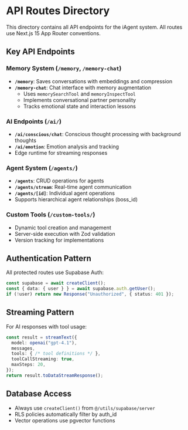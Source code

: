 # API Routes Directory

This directory contains all API endpoints for the iAgent system. All routes use Next.js 15 App Router conventions.

## Key API Endpoints

### Memory System (`/memory`, `/memory-chat`)
- **`/memory`**: Saves conversations with embeddings and compression
- **`/memory-chat`**: Chat interface with memory augmentation
  - Uses `memorySearchTool` and `memoryInspectTool`
  - Implements conversational partner personality
  - Tracks emotional state and interaction lessons

### AI Endpoints (`/ai/`)
- **`/ai/conscious/chat`**: Conscious thought processing with background thoughts
- **`/ai/emotion`**: Emotion analysis and tracking
- Edge runtime for streaming responses

### Agent System (`/agents/`)
- **`/agents`**: CRUD operations for agents
- **`/agents/stream`**: Real-time agent communication
- **`/agents/[id]`**: Individual agent operations
- Supports hierarchical agent relationships (boss_id)

### Custom Tools (`/custom-tools/`)
- Dynamic tool creation and management
- Server-side execution with Zod validation
- Version tracking for implementations

## Authentication Pattern

All protected routes use Supabase Auth:
```typescript
const supabase = await createClient();
const { data: { user } } = await supabase.auth.getUser();
if (!user) return new Response("Unauthorized", { status: 401 });
```

## Streaming Pattern

For AI responses with tool usage:
```typescript
const result = streamText({
  model: openai("gpt-4.1"),
  messages,
  tools: { /* tool definitions */ },
  toolCallStreaming: true,
  maxSteps: 20,
});
return result.toDataStreamResponse();
```

## Database Access

- Always use `createClient()` from `@/utils/supabase/server`
- RLS policies automatically filter by auth_id
- Vector operations use pgvector functions